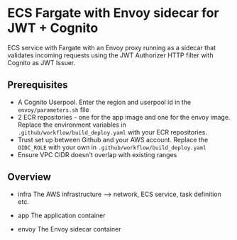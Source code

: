 # ECS Fargate with Envoy sidecar for JWT + Cognito

ECS service with Fargate with an Envoy proxy running as a sidecar that validates incoming requests using the JWT Authorizer HTTP filter with Cognito as JWT Issuer.

## Prerequisites

- A Cognito Userpool. Enter the region and userpool id in the `envoy/parameters.sh` file
- 2 ECR repositories - one for the app image and one for the envoy image. Replace the environment variables in `.github/workflow/build_deploy.yaml` with your ECR repositories.
- Trust set up between Github and your AWS account. Replace the `OIDC_ROLE` with your own in `.github/workflow/build_deploy.yaml`
- Ensure VPC CIDR doesn't overlap with existing ranges

## Overview

- infra
  The AWS infrastructure --> network, ECS service, task definition etc.

- app
  The application container

- envoy
  The Envoy sidecar container

